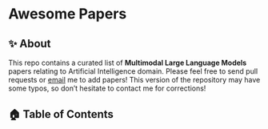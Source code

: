 # Awesome Papers

## ✨ About
This repo contains a curated list of **Multimodal Large Language Models** papers relating to Artificial Intelligence domain.
Please feel free to send pull requests or [email](qzk0919@connect.hku.hk) me to add papers! 
This version of the repository may have some typos, so don’t hesitate to contact me for corrections!

<!-- ******* 0-Content Table ******* -->
 ## 🏠 Table of Contents
